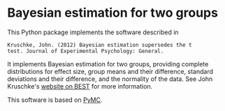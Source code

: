 # Bayesian estimation for two groups

This Python package implements the software described in

    Kruschke, John. (2012) Bayesian estimation supersedes the t
    test. Journal of Experimental Psychology: General.

It implements Bayesian estimation for two groups, providing complete
distributions for effect size, group means and their difference,
standard deviations and their difference, and the normality of the
data. See John Kruschke's [website on
BEST](http://www.indiana.edu/~kruschke/BEST/) for more information.

This software is based on [PyMC](https://github.com/pymc-devs/pymc).
